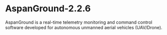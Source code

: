 # AspanGround-2.2.6

AspanGround is a real-time telemetry monitoring and command control software developed for autonomous unmanned aerial vehicles (UAV/Drone).